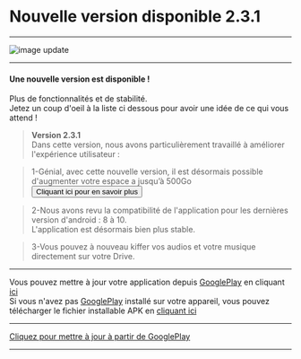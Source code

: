 # Nouvelle version disponible 2.3.1

---
![image update][image]  

---

#### Une nouvelle version est disponible !
Plus de fonctionnalités et de stabilité.  
Jetez un coup d'oeil à la liste ci dessous pour avoir une idée de ce qui vous attend !  

> **Version 2.3.1**  
Dans cette version, nous avons particulièrement travaillé à améliorer l'expérience utilisateur :  

>1-Génial, avec cette nouvelle version, il est désormais possible d'augmenter votre espace a jusqu’à 500Go  
<a href="mtndrive://activities/MarkdownActivity#https://qcmmaker.qmakertech.com/dedal/get-more-storage/read-me.md"><button >Cliquant ici pour en savoir plus</button></a>  

>2-Nous avons revu la compatibilité de l'application pour les dernières version d'android : 8 à 10.  
L'application est désormais bien plus stable.

>3-Vous pouvez à nouveau kiffer vos audios et votre musique directement sur votre Drive.

---

Vous pouvez mettre à jour votre application depuis [GooglePlay] en cliquant [ici][GooglePlay]  
Si vous n'avez pas [GooglePlay] installé sur votre appareil, vous pouvez télécharger le fichier installable APK en [cliquant ici][apk]  

---
[Cliquez pour mettre à jour à partir de GooglePlay ][GooglePlay]

---

[GooglePlay]: https://play.google.com/store/apps/details?id=ci.mtn.cldrive
[upgrade]: mtndrive://activities/MarkdownActivity#https://qcmmaker.qmakertech.com/dedal/get-more-storage/read-me.md
[image]: https://qcmmaker.qmakertech.com/notifications/app-update/resources/upgrade2.png
[apk]: http://help.drive.cloud4africa.net/app-update/resources/MtnDrive.apk
